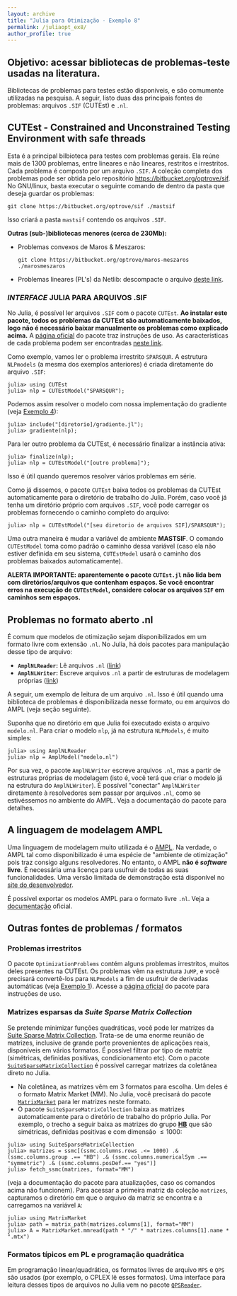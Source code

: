 ```yaml
---
layout: archive
title: "Julia para Otimização - Exemplo 8"
permalink: /juliaopt_ex8/
author_profile: true
---
```


## Objetivo: acessar bibliotecas de problemas-teste usadas na literatura.

Bibliotecas de problemas para testes estão disponíveis, e são comumente utilizadas na pesquisa. A seguir, listo duas das principais fontes de problemas: arquivos `.SIF` (CUTEst) e `.nl`.

## CUTEst - Constrained and Unconstrained Testing Environment with safe threads

Esta é a principal bilbioteca para testes com problemas gerais. Ela reúne mais de 1300 problemas, entre lineares e não lineares, restritos e irrestritos. Cada problema é composto por um arquivo `.SIF`. A coleção completa dos problemas pode ser obtida pelo repositório <https://bitbucket.org/optrove/sif>. No GNU/linux, basta executar o seguinte comando de dentro da pasta que deseja guardar os problemas:

~~~
git clone https://bitbucket.org/optrove/sif ./mastsif
~~~

Isso criará a pasta `mastsif` contendo os arquivos `.SIF`.

<!-- *ALERTA: a biblioteca completa tem mais de 2Gb!* -->

**Outras (sub-)bibliotecas menores (cerca de 230Mb):**

- Problemas convexos de Maros & Meszaros:
  ~~~
  git clone https://bitbucket.org/optrove/maros-meszaros ./marosmeszaros
  ~~~
- Problemas lineares (PL's) da Netlib: descompacte o arquivo [deste link](ftp://ftp.numerical.rl.ac.uk/pub/cutest/netlib.tar.gz).

### *INTERFACE* JULIA PARA ARQUIVOS .SIF

No Julia, é possível ler arquivos `.SIF` com o pacote `CUTEst`. **Ao instalar este pacote, todos os problemas da CUTEst são automaticamente baixados, logo não é necessário baixar manualmente os problemas como explicado acima.** A [página oficial](https://github.com/JuliaSmoothOptimizers/CUTEst.jl) do pacote traz instruções de uso. As características de cada problema podem ser encontradas [neste link](http://www.cuter.rl.ac.uk/Problems/mastsif.shtml).

Como exemplo, vamos ler o problema irrestrito `SPARSQUR`. A estrutura `NLPmodels` (a mesma dos exemplos anteriores) é criada diretamente do arquivo `.SIF`:

~~~
julia> using CUTEst
julia> nlp = CUTEstModel("SPARSQUR");
~~~

Podemos assim resolver o modelo com nossa implementação do gradiente (veja [Exemplo 4](/juliaopt_ex4/)):

~~~
julia> include("[diretorio]/gradiente.jl");
julia> gradiente(nlp);
~~~

Para ler outro problema da CUTEst, é necessário finalizar a instância ativa:

~~~
julia> finalize(nlp);
julia> nlp = CUTEstModel("[outro problema]");
~~~

Isso é útil quando queremos resolver vários problemas em série.

Como já dissemos, o pacote `CUTEst` baixa todos os problemas da CUTEst automaticamente para o diretório de trabalho do Julia. Porém, caso você já tenha um diretório próprio com arquivos `.SIF`, você pode carregar os problemas fornecendo o caminho completo do arquivo:

~~~
julia> nlp = CUTEstModel("[seu diretorio de arquivos SIF]/SPARSQUR");
~~~

Uma outra maneira é mudar a variável de ambiente **MASTSIF**. O comando `CUTEstModel` toma como padrão o caminho dessa variável (caso ela não estiver definida em seu sistema, `CUTEstModel` usará o caminho dos problemas baixados automaticamente).

**ALERTA IMPORTANTE: aparentemente o pacote `CUTEst.jl` não lida bem com diretórios/arquivos que contenham espaços. Se você encontrar erros na execução de `CUTEstModel`, considere colocar os arquivos `SIF` em caminhos sem espaços.**


## Problemas no formato aberto .nl

É comum que modelos de otimização sejam disponibilizados em um formato livre com extensão `.nl`. No Julia, há dois pacotes para manipulação desse tipo de arquivo:
- **`AmplNLReader`:** Lê arquivos `.nl` ([link](https://github.com/JuliaSmoothOptimizers/AmplNLReader.jl))
- **`AmplNLWriter`:** Escreve arquivos `.nl` a partir de estruturas de modelagem próprias ([link](https://github.com/jump-dev/AmplNLWriter.jl))

A seguir, um exemplo de leitura de um arquivo `.nl`. Isso é útil quando uma biblioteca de problemas é disponibilizada nesse formato, ou em arquivos do AMPL (veja seção seguinte).

Suponha que no diretório em que Julia foi executado exista o arquivo `modelo.nl`. Para criar o modelo `nlp`, já na estrutura `NLPModels`, é muito simples:

~~~
julia> using AmplNLReader
julia> nlp = AmplModel("modelo.nl")
~~~

Por sua vez, o pacote `AmplNLWriter` escreve arquivos `.nl`, mas a partir de estruturas próprias de modelagem (isto é, você terá que criar o modelo já na estrutura do `AmplNLWriter`). É possível "conectar" `AmplNLWriter` diretamente à resolvedores sem passar por arquivos `.nl`, como se estivéssemos no ambiente do AMPL. Veja a documentação do pacote para detalhes.


## A linguagem de modelagem AMPL

Uma linguagem de modelagem muito utilizada é o [AMPL](https://ampl.com/). Na verdade, o AMPL tal como disponibilizado é uma espécie de "ambiente de otimização" pois traz consigo alguns resolvedores. No entanto, o AMPL **não é *software* livre**. É necessária uma licença para usufruir de todas as suas funcionalidades. Uma versão limitada de demonstração está disponível no [site do desenvolvedor](https://ampl.com/).

É possível exportar os modelos AMPL para o formato livre `.nl`. Veja a [documentação](https://ampl.com/resources/the-ampl-book/chapter-downloads/) oficial.


## Outras fontes de problemas / formatos

### Problemas irrestritos

O pacote `OptimizationProblems` contém alguns problemas irrestritos, muitos deles presentes na CUTEst. Os problemas vêm na estrutura `JuMP`, e você precisará convertê-los para `NLPmodels` a fim de usufruir de derivadas automáticas (veja [Exemplo 1](/juliaopt_ex1)). Acesse a [página oficial](https://github.com/JuliaSmoothOptimizers/OptimizationProblems.jl) do pacote para instruções de uso.

### Matrizes esparsas da *Suite Sparse Matrix Collection*

Se pretende minimizar funções quadráticas, você pode ler matrizes da [Suite Sparse Matrix Collection](https://sparse.tamu.edu/). Trata-se de uma enorme reunião de matrizes, inclusive de grande porte provenientes de aplicações reais, disponíveis em vários formatos. É possível filtrar por tipo de matriz (simétricas, definidas positivas, condicionamento etc). Com o pacote [`SuiteSparseMatrixCollection`](https://github.com/JuliaSmoothOptimizers/SuiteSparseMatrixCollection.jl) é possível carregar matrizes da coletânea direto no Julia.
   - Na coletânea, as matrizes vêm em 3 formatos para escolha. Um deles é o formato Matrix Market (MM). No Julia, você precisará do pacote [`MatrixMarket`](https://github.com/JuliaSparse/MatrixMarket.jl) para ler matrizes neste formato.
   - O pacote `SuiteSparseMatrixCollection` baixa as matrizes automaticamente para o diretório de trabalho do próprio Julia. Por exemplo, o trecho a seguir baixa as matrizes do grupo [**HB**](https://sparse.tamu.edu/HB) que são simétricas, definidas positivas e com dimensão $\leq 1000$:
   ~~~
   julia> using SuiteSparseMatrixCollection
   julia> matrizes = ssmc[(ssmc.columns.rows .<= 1000) .& (ssmc.columns.group .== "HB") .& (ssmc.columns.numericalSym .== "symmetric") .& (ssmc.columns.posDef.== "yes")]
   julia> fetch_ssmc(matrizes, format="MM")
   ~~~
   (veja a documentação do pacote para atualizações, caso os comandos acima não funcionem). Para acessar a primeira matriz da coleção `matrizes`, capturamos o diretório em que o arquivo da matriz se encontra e a carregamos na variável `A`:
   ~~~
   julia> using MatrixMarket
   julia> path = matrix_path(matrizes.columns[1], format="MM")
   julia> A = MatrixMarket.mmread(path * "/" * matrizes.columns[1].name * ".mtx")
   ~~~

### Formatos típicos em PL e programação quadrática

Em programação linear/quadrática, os formatos livres de arquivo `MPS` e `QPS` são usados (por exemplo, o CPLEX lê esses formatos). Uma interface para leitura desses tipos de arquivos no Julia vem no pacote [`QPSReader`](https://github.com/JuliaSmoothOptimizers/QPSReader.jl).
